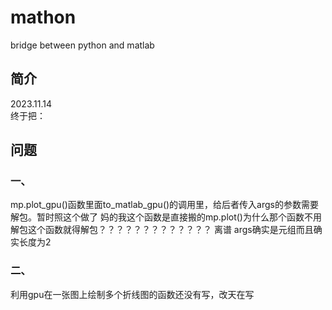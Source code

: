 # mathon
bridge between python and matlab

## 简介
2023.11.14 <br/>
终于把：


## 问题
### 一、
mp.plot_gpu()函数里面to_matlab_gpu()的调用里，给后者传入args的参数需要解包。暂时照这个做了
妈的我这个函数是直接搬的mp.plot()为什么那个函数不用解包这个函数就得解包？？？？？？？？？？？？？
离谱
args确实是元组而且确实长度为2
### 二、
利用gpu在一张图上绘制多个折线图的函数还没有写，改天在写

